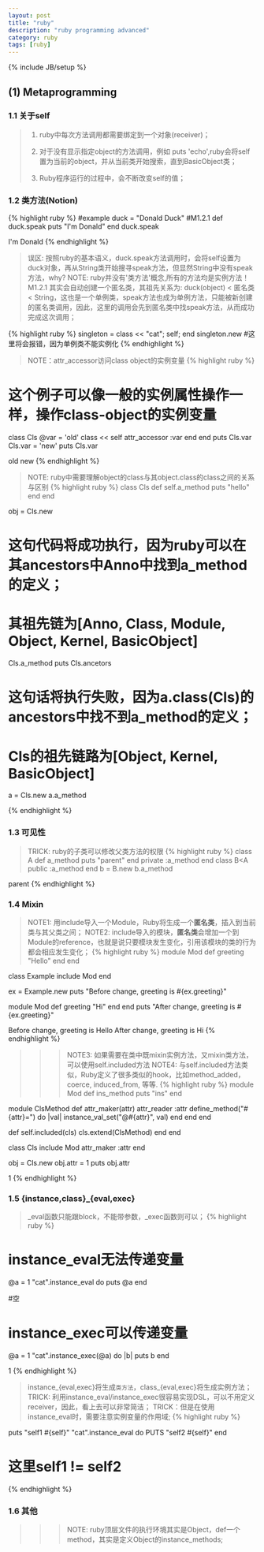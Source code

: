```yaml
---
layout: post
title: "ruby"
description: "ruby programming advanced"
category: ruby
tags: [ruby]
---
```

{% include JB/setup %}


## (1) Metaprogramming
### 1.1 关于self
> 1. ruby中每次方法调用都需要绑定到一个对象(receiver)；
>
> 2. 对于没有显示指定object的方法调用，例如 puts 'echo',ruby会将self置为当前的object，并从当前类开始搜索，直到BasicObject类；
>
> 3. Ruby程序运行的过程中，会不断改变self的值；

### 1.2 类方法(Notion)
{% highlight ruby %}
#example
duck = "Donald Duck"
#M1.2.1
def duck.speak
  puts "I'm Donald"
end
duck.speak

>>>
I'm Donald
{% endhighlight %}

 > 误区: 按照ruby的基本语义，duck.speak方法调用时，会将self设置为duck对象，再从String类开始搜寻speak方法，但显然String中没有speak方法，why?
 > NOTE: ruby并没有'类方法'概念,所有的方法均是实例方法！
 > M1.2.1 其实会自动创建一个匿名类，其祖先关系为: duck(object) < 匿名类 < String，这也是一个单例类，speak方法也成为单例方法，只能被新创建的匿名类调用，因此，这里的调用会先到匿名类中找speak方法，从而成功完成这次调用；

{% highlight ruby %}
singleton = class << "cat"; self; end
singleton.new #这里将会报错，因为单例类不能实例化
{% endhighlight %}

 > NOTE：attr_accessor访问class object的实例变量
{% highlight ruby %}
# 这个例子可以像一般的实例属性操作一样，操作class-object的实例变量
class Cls
  @var = 'old'
  class << self
    attr_accessor :var
  end
end
puts Cls.var
Cls.var = 'new'
puts Cls.var

>>>
old
new
{% endhighlight %}

> NOTE: ruby中需要理解object的class与其object.class的class之间的关系与区别
{% highlight ruby %}
class Cls
  def self.a_method
    puts "hello"
  end
end

obj = Cls.new
# 这句代码将成功执行，因为ruby可以在其ancestors中Anno中找到a_method的定义；
# 其祖先链为[Anno, Class, Module, Object, Kernel, BasicObject]
Cls.a_method
puts Cls.ancetors

# 这句话将执行失败，因为a.class(Cls)的ancestors中找不到a_method的定义；
# Cls的祖先链路为[Object, Kernel, BasicObject]
a = Cls.new
a.a_method

{% endhighlight %}

### 1.3 可见性
> TRICK: ruby的子类可以修改父类方法的权限
{% highlight ruby %}
class A
  def a_method
    puts "parent"
  end
  private :a_method
end
class B<A
  public :a_method
end
b = B.new
b.a_method

>>>>
parent
{% endhighlight %}

### 1.4 Mixin
> NOTE1: 用include导入一个Module，Ruby将生成一个**匿名类**，插入到当前类与其父类之间；
> NOTE2: include导入的模块，**匿名类**会增加一个到Module的reference，也就是说只要模块发生变化，引用该模块的类的行为都会相应发生变化；
{% highlight ruby %}
module Mod
  def greeting
    "Hello"
  end
end

class Example
  include Mod
end

ex = Example.new
puts "Before change, greeting is #{ex.greeting}"

module Mod
  def greeting
    "Hi"
  end
end
puts "After change, greeting is #{ex.greeting}"

>>>
Before change, greeting is Hello
After change, greeting is Hi
{% endhighlight %}

>>> NOTE3: 如果需要在类中既mixin实例方法，又mixin类方法，可以使用self.included方法
>>> NOTE4: 与self.included方法类似，Ruby定义了很多类似的hook，比如method_added，
>>>        coerce, induced_from, 等等.
{% highlight ruby %}
module Mod
  def ins_method
    puts "ins"
  end

  module ClsMethod
    def attr_maker(attr)
      attr_reader :attr
      define_method("#{attr}=") do |val|
        instance_val_set("@#{attr}", val)
      end
    end
  end

  def self.included(cls)
    cls.extend(ClsMethod)
  end
end

class Cls
  include Mod
  attr_maker :attr
end

obj = Cls.new
obj.attr = 1
puts obj.attr

>>>
1
{% endhighlight %}

### 1.5 {instance,class}_{eval,exec}
> _eval函数只能跟block，不能带参数，_exec函数则可以；
{% highlight ruby %}
# instance_eval无法传递变量
@a = 1
"cat".instance_eval do
  puts @a
end
>>>
#空

# instance_exec可以传递变量
@a = 1
"cat".instance_exec(@a) do |b|
   puts b
end
>>>
1
{% endhighlight %}
> instance_{eval,exec}将生成`类方法`，class_{eval,exec}将生成实例方法；
> TRICK: 利用instance_eval/instance_exec很容易实现DSL，可以不用定义receiver，因此，看上去可以非常简洁；
> TRICK：但是在使用instance_eval时，需要注意实例变量的作用域;
{% highlight ruby %}

puts "self1 #{self}"
"cat".instance_eval do
  PUTS "self2 #{self}"
end

# 这里self1 != self2
{% endhighlight %}

### 1.6 其他
>>> NOTE: ruby顶层文件的执行环境其实是Object，def一个method，其实是定义Object的instance_methods;



